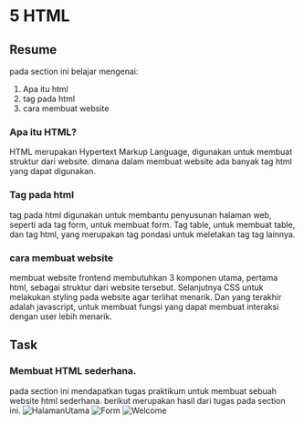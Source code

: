# 5 HTML

## Resume

pada section ini belajar mengenai:
1. Apa itu html
2. tag pada html
3. cara membuat website

### Apa itu HTML?
HTML merupakan Hypertext Markup Language, digunakan untuk membuat struktur dari website. dimana dalam membuat website ada banyak tag html yang dapat digunakan.

### Tag pada html
tag pada html digunakan untuk membantu penyusunan halaman web, seperti ada tag form, untuk membuat form. Tag table, untuk membuat table, dan tag html, yang merupakan tag pondasi untuk meletakan tag tag lainnya.

### cara membuat website
membuat website frontend membutuhkan 3 komponen utama, pertama html, sebagai struktur dari website tersebut. Selanjutnya CSS untuk melakukan styling pada website agar terlihat menarik. Dan yang terakhir adalah javascript, untuk membuat fungsi yang dapat membuat interaksi dengan user lebih menarik.

## Task

### Membuat HTML sederhana.

pada section ini mendapatkan tugas praktikum untuk membuat sebuah website html sederhana.
berikut merupakan hasil dari tugas pada section ini.
![HalamanUtama](.screenshots/halamanutama.png)
![Form](.screenshots/form.png)
![Welcome](.screenshots/welcome.png)

